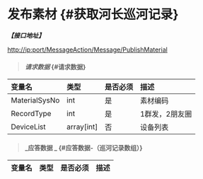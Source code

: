 # 发布素材 {#获取河长巡河记录}

_**【接口地址】**_

[http://ip:port/MessageAction/Message/PublishMaterial](http://ip:port/MessageAction/Message/EditMaterial)

> #### _请求数据_ {#请求数据}

| 变量名 | 类型 | 是否必须 | 描述 |
| :--- | :--- | :--- | :--- |
| MaterialSysNo | int | 是 | 素材编码 |
| RecordType | int | 是 | 1群发，2朋友圈 |
| DeviceList | array\[int\] | 否 | 设备列表 |

> #### _应答数据 _ {#应答数据-（巡河记录数组）}

| 变量名 | 类型 | 是否必须 | 描述 |
| :--- | :--- | :--- | :--- |




